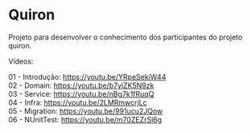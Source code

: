 # Quiron
Projeto para desenvolver o conhecimento dos participantes do projeto quiron.

Vídeos:

01 - Introdução: https://youtu.be/YRpeSekiW44 </br>
02 - Domain: https://youtu.be/b7yiZK5N9zk </br>
03 - Service: https://youtu.be/nBg7k1fRuqQ </br>
04 - Infra: https://youtu.be/2LMRmwcrjLc </br>
05 - Migration: https://youtu.be/991ucu2JQow </br>
06 - NUnitTest: https://youtu.be/m70ZEZrSl6g </br>

